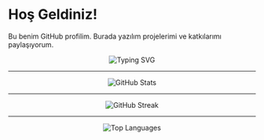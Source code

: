 # Hoş Geldiniz!

Bu benim GitHub profilim. Burada yazılım projelerimi ve katkılarımı paylaşıyorum.
<div align="center">
  <img src="https://readme-typing-svg.herokuapp.com?font=Fira+Code&size=24&pause=1000&color=F70000&center=true&vCenter=true&width=435&lines=Welcome+to+my+GitHub!;I'm+a+Developer.;I+love+coding+%F0%9F%92%BB" alt="Typing SVG" />
</div>

---

<div align="center">
  <img src="https://github-readme-stats.vercel.app/api?username=Anonimtasarim&show_icons=true&theme=tokyonight" alt="GitHub Stats" />
</div>

---

<div align="center">
  <img src="https://github-readme-streak-stats.herokuapp.com/?user=Anonimtasarim&theme=radical" alt="GitHub Streak" />
</div>

---

<div align="center">
  <img src="https://github-readme-stats.vercel.app/api/top-langs/?username=Anonimtasarim&layout=compact&theme=gruvbox" alt="Top Languages" />
</div>




